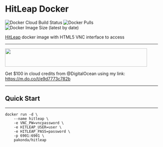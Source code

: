 # HitLeap Docker

![Docker Cloud Build Status](https://img.shields.io/docker/cloud/build/pakonda/hitleap)
![Docker Pulls](https://img.shields.io/docker/pulls/pakonda/hitleap)
![Docker Image Size (latest by date)](https://img.shields.io/docker/image-size/pakonda/hitleap)

[HitLeap](https://hitleap.com/by/pkd) docker image with HTML5 VNC interface to access

-------------------------
<a target="_blank" href="https://hitleap.com/by/pkd"><img src="https://hitleap.com/banner.png" width="468" height="60"></a>

Get $100 in cloud credits from @DigitalOcean using my link: https://m.do.co/t/e9d7773c782b

-------------------------

## Quick Start

-------------------------

```shell
docker run -d \
    --name hitleap \
    -e VNC_PW=vncpassword \
    -e HITLEAP_USER=user \
    -e HITLEAP_PASS=password \
    -p 6901:6901 \
    pakonda/hitleap
```
